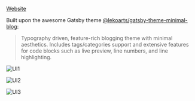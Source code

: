 
[Website](https://jiahao-chen.web.app)

Built upon the awesome Gatsby theme [@lekoarts/gatsby-theme-minimal-blog](https://github.com/LekoArts/gatsby-themes/tree/master/themes/gatsby-theme-minimal-blog):

> Typography driven, feature-rich blogging theme with minimal aesthetics. Includes tags/categories support and extensive features for code blocks such as live preview, line numbers, and line highlighting. 

![UI1](https://user-images.githubusercontent.com/8275280/75835320-8bc57680-5d8c-11ea-9bc8-d2b3b19d2193.png)

![UI2](https://user-images.githubusercontent.com/8275280/75835322-8cf6a380-5d8c-11ea-97ad-d2eb68f33d5b.png)

![UI3](https://user-images.githubusercontent.com/8275280/75835333-9849cf00-5d8c-11ea-84a7-e4fd6bb39e02.png)
